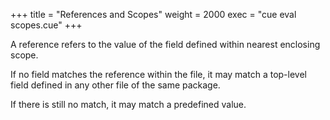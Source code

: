 +++
title = "References and Scopes"
weight = 2000
exec = "cue eval scopes.cue"
+++

A reference refers to the value of the field defined within nearest
enclosing scope.

If no field matches the reference within the file, it may match a top-level
field defined in any other file of the same package.

If there is still no match, it may match a predefined value.

